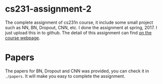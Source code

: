 # cs231-assignment-2
The complete assignment of cs231n course, it include some small project such as NN, BN, Dropout, CNN, etc. I done the assignment at spring, 2017. I just upload this in to github. The detail of this assignment can find [on the course webpage](http://cs231n.github.io/).

# Papers
The papers for BN, Dropout and CNN was provided, you can check it in `./papers`. It will make you easy to complete the assignment.
